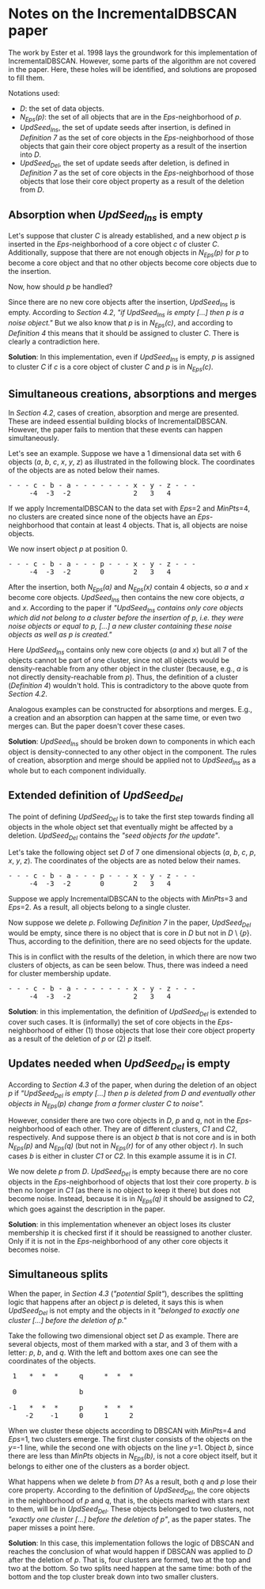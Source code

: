# Notes on the IncrementalDBSCAN paper
The work by Ester et al. 1998 lays the groundwork for this implementation of IncrementalDBSCAN. However, some parts of the algorithm are not covered in the paper. Here, these holes will be identified, and solutions are proposed to fill them.

Notations used:
- *D*: the set of data objects.
- *N<sub>Eps</sub>(p)*: the set of all objects that are in the *Eps*-neighborhood of *p*.
- *UpdSeed<sub>Ins</sub>*, the set of update seeds after insertion, is defined in *Definition 7* as the set of core objects in the *Eps*-neighborhood of those objects that gain their core object property as a result of the insertion into *D*.
- *UpdSeed<sub>Del</sub>*, the set of update seeds after deletion, is defined in *Definition 7* as the set of core objects in the *Eps*-neighborhood of those objects that lose their core object property as a result of the deletion from *D*.

## Absorption when *UpdSeed<sub>Ins</sub>* is empty
Let's suppose that cluster *C* is already established, and a new object *p* is inserted in the *Eps*-neighborhood of a core object *c* of cluster *C*. Additionally, suppose that there are not enough objects in *N<sub>Eps</sub>(p)* for *p* to become a core object and that no other objects become core objects due to the insertion.

Now, how should *p* be handled?

Since there are no new core objects after the insertion, *UpdSeed<sub>Ins</sub>* is empty. According to *Section 4.2*, _"if *UpdSeed<sub>Ins</sub>* is empty [...] then *p* is a noise object."_ But we also know that *p* is in *N<sub>Eps</sub>(c)*, and according to *Definition 4* this means that it should be assigned to cluster *C*. There is clearly a contradiction here.

**Solution**: In this implementation, even if *UpdSeed<sub>Ins</sub>* is empty, *p* is assigned to cluster *C* if *c* is a core object of cluster *C* and *p* is in *N<sub>Eps</sub>(c)*.

## Simultaneous creations, absorptions and merges
In *Section 4.2*, cases of creation, absorption and merge are presented. These are indeed essential building blocks of IncrementalDBSCAN. However, the paper fails to mention that these events can happen simultaneously.

Let's see an example. Suppose we have a 1 dimensional data set with 6 objects (*a*, *b*, *c*, *x*, *y*, *z*) as illustrated in the following block. The coordinates of the objects are as noted below their names.
<pre>
- - - c - b - a - - - - - - - x - y - z - - -
     -4  -3  -2               2   3   4      
</pre>

If we apply IncrementalDBSCAN to the data set with *Eps*=2 and *MinPts*=4, no clusters are created since none of the objects have an *Eps*-neighborhood that contain at least 4 objects. That is, all objects are noise objects.

We now insert object *p* at position 0.
<pre>
- - - c - b - a - - - p - - - x - y - z - - -
     -4  -3  -2       0       2   3   4      
</pre>

After the insertion, both *N<sub>Eps</sub>(a)* and *N<sub>Eps</sub>(x)* contain 4 objects, so *a* and *x* become core objects. *UpdSeed<sub>Ins</sub>* then contains the new core objects, *a* and *x*. According to the paper if _"UpdSeed<sub>Ins</sub> contains only core objects which did not belong to a cluster before the insertion of p, i.e. they were noise objects or equal to p, [...] a new cluster containing these noise objects as well as p is created."_

Here *UpdSeed<sub>Ins</sub>* contains only new core objects (*a* and *x*) but all 7 of the objects cannot be part of one cluster, since not all objects would be density-reachable from any other object in the cluster (because, e.g., *a* is not directly density-reachable from *p*). Thus, the definition of a cluster (*Definition 4*) wouldn't hold. This is contradictory to the above quote from *Section 4.2*.

Analogous examples can be constructed for absorptions and merges. E.g., a creation and an absorption can happen at the same time, or even two merges can. But the paper doesn't cover these cases.

**Solution**: *UpdSeed<sub>Ins</sub>* should be broken down to components in which each object is density-connected to any other object in the component. The rules of creation, absorption and merge should be applied not to *UpdSeed<sub>Ins</sub>* as a whole but to each component individually.

## Extended definition of *UpdSeed<sub>Del</sub>*

The point of defining *UpdSeed<sub>Del</sub>* is to take the first step towards finding all objects in the whole object set that eventually might be affected by a deletion. *UpdSeed<sub>Del</sub>* contains the _"seed objects for the update"_.

Let's take the following object set *D* of 7 one dimensional objects (*a*, *b*, *c*, *p*, *x*, *y*, *z*). The coordinates of the objects are as noted below their names.
<pre>
- - - c - b - a - - - p - - - x - y - z - - -
     -4  -3  -2       0       2   3   4      
</pre>

Suppose we apply IncrementalDBSCAN to the objects with *MinPts*=3 and *Eps*=2. As a result, all objects belong to a single cluster.

Now suppose we delete *p*. Following *Definition 7* in the paper, *UpdSeed<sub>Del</sub>* would be empty, since there is no object that is core in *D* but not in *D* \ {*p*}. Thus, according to the definition, there are no seed objects for the update.

This is in conflict with the results of the deletion, in which there are now two clusters of objects, as can be seen below. Thus, there was indeed a need for cluster membership update.
<pre>
- - - c - b - a - - - - - - - x - y - z - - -
     -4  -3  -2               2   3   4      
</pre>

**Solution**: in this implementation, the definition of *UpdSeed<sub>Del</sub>* is extended to cover such cases. It is (informally) the set of core objects in the *Eps*-neighborhood of either (1) those objects that lose their core object property as a result of the deletion of *p* or (2) *p* itself.

## Updates needed when *UpdSeed<sub>Del</sub>* is empty

According to *Section 4.3* of the paper, when during the deletion of an object *p* if _"UpdSeed<sub>Del</sub> is empty [...] then p is deleted from D and eventually other objects in N<sub>Eps</sub>(p) change from a former cluster C to noise"._

However, consider there are two core objects in *D*, *p* and *q*, not in the *Eps*-neighborhood of each other. They are of different clusters, *C1* and *C2*, respectively. And suppose there is an object *b* that is not core and is in both *N<sub>Eps</sub>(p)* and *N<sub>Eps</sub>(q)* (but not in *N<sub>Eps</sub>(r)* for of any other object *r*). In such cases *b* is either in cluster *C1* or *C2*. In this example assume it is in *C1*.

We now delete *p* from *D*. *UpdSeed<sub>Del</sub>* is empty because there are no core objects in the *Eps*-neighborhood of objects that lost their core property. *b* is then no longer in *C1* (as there is no object to keep it there) but does not become noise. Instead, because it is in *N<sub>Eps</sub>(q)* it should be assigned to *C2*, which goes against the description in the paper.

**Solution**: in this implementation whenever an object loses its cluster membership it is checked first if it should be reassigned to another cluster. Only if it is not in the *Eps*-neighborhood of any other core objects it becomes noise.

## Simultaneous splits

When the paper, in *Section 4.3* (_"potential Split"_), describes the splitting logic that happens after an object *p* is deleted, it says this is when *UpdSeed<sub>Del</sub>* is not empty and the objects in it _"belonged to exactly one cluster [...] before the deletion of p."_

Take the following two dimensional object set *D* as example. There are several objects, most of them marked with a star, and 3 of them with a letter: *p*, *b*, and *q*. With the left and bottom axes one can see the coordinates of the objects.

<pre>
 1   *  *  *     q     *  *  *

 0               b

-1   *  *  *     p     *  *  *
    -2    -1     0     1     2
</pre>

When we cluster these objects according to DBSCAN with *MinPts*=4 and *Eps*=1, two clusters emerge. The first cluster consists of the objects on the *y*=-1 line, while the second one with objects on the line *y*=1. Object *b*, since there are less than *MinPts* objects in *N<sub>Eps</sub>(b)*, is not a core object itself, but it belongs to either one of the clusters as a border object.

What happens when we delete *b* from *D*? As a result, both *q* and *p* lose their core property. According to the definition of *UpdSeed<sub>Del</sub>*, the core objects in the neighborhood of *p* and *q*, that is, the objects marked with stars next to them, will be in *UpdSeed<sub>Del</sub>*. These objects belonged to two clusters, not _"exactly one cluster [...] before the deletion of p"_, as the paper states. The paper misses a point here.

**Solution**: In this case, this implementation follows the logic of DBSCAN and reaches the conclusion of what would happen if DBSCAN was applied to *D* after the deletion of *p*. That is, four clusters are formed, two at the top and two at the bottom. So two splits need happen at the same time: both of the bottom and the top cluster break down into two smaller clusters.
